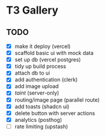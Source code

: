 # T3 Gallery

## TODO

- [x] make it deploy (vercel)
- [x] scaffold basic ui with mock data
- [x] set up db (vercel postgres)
- [x] tidy up build process
- [x] attach db to ui
- [x] add authentication (clerk)
- [x] add image upload
- [x] _taint_ (server-only)
- [x] routing/image page (parallel route)
- [x] add toasts (shadcn ui)
- [x] delete button with server actions
- [x] analytics (posthog)
- [ ] rate limiting (upstash)
<!-- - [ ]  -->
